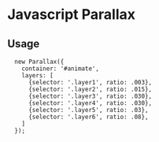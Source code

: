 # Javascript Parallax

## Usage

      new Parallax({
        container: '#animate',
        layers: [
          {selector: '.layer1', ratio: .003},
          {selector: '.layer2', ratio: .015},
          {selector: '.layer3', ratio: .030},
          {selector: '.layer4', ratio: .030},
          {selector: '.layer5', ratio: .03},
          {selector: '.layer6', ratio: .08},
        ]
      });
